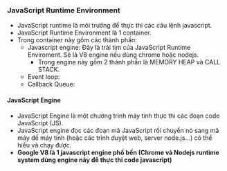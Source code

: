 
### JavaScript Runtime Environment
  - JavaScript runtime là môi trường để thực thi các câu lệnh javascript.
  - JavaScript Runtime Environment là 1 container.
  - Trong container này gồm các thành phần:
      + Javascript engine: Đây là trái tim của JavaScript Runtime Enviroment. Sẽ là V8 engine nếu dùng chrome hoặc nodejs.
          * Trong engine này gồm 2 thành phần là MEMORY HEAP và CALL STACK.
      + Event loop: 
      + Callback Queue: 
#### JavaScript Engine
- JavaScript Engine là một chương trình máy tính thực thi các đoạn code JavaScript (JS).
- JavaScript engine đọc các đoạn mã JavaScript rồi chuyển nó sang mã máy để máy tính (hoặc các trình duyệt web, server node.js…) có thể hiểu và chạy được.
- **Google V8  là 1 javascript engine phố bến (Chrome và Nodejs runtime system dùng engine này để thực thi code javascript)**
